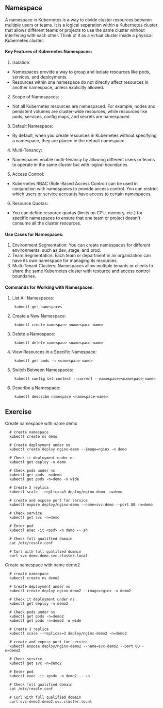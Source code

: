 ## Namespace

A namespace in Kubernetes is a way to divide cluster resources between multiple users or teams. It is a logical separation within a Kubernetes cluster that allows different teams or projects to use the same cluster without interfering with each other. Think of it as a virtual cluster inside a physical Kubernetes cluster.

#### Key Features of Kubernetes Namespaces:

1. Isolation:

- Namespaces provide a way to group and isolate resources like pods, services, and deployments.
- Resources within one namespace do not directly affect resources in another namespace, unless explicitly allowed.

2. Scope of Namespaces:

- Not all Kubernetes resources are namespaced. For example, nodes and persistent volumes are cluster-wide resources, while resources like pods, services, config maps, and secrets are namespaced.

3. Default Namespace:

- By default, when you create resources in Kubernetes without specifying a namespace, they are placed in the default namespace.
4. Multi-Tenancy:

- Namespaces enable multi-tenancy by allowing different users or teams to operate in the same cluster but with logical boundaries.
5. Access Control:

- Kubernetes RBAC (Role-Based Access Control) can be used in conjunction with namespaces to provide access control. You can restrict which users or service accounts have access to certain namespaces.
6. Resource Quotas:

- You can define resource quotas (limits on CPU, memory, etc.) for specific namespaces to ensure that one team or project doesn't consume all the cluster resources.

#### Use Cases for Namespaces:
1. Environment Segmentation: You can create namespaces for different environments, such as dev, stage, and prod.
2. Team Segmentation: Each team or department in an organization can have its own namespace for managing its resources.
3. Multi-Tenant Clusters: Namespaces allow multiple tenants or clients to share the same Kubernetes cluster with resource and access control boundaries.

#### Commands for Working with Namespaces:

1. List All Namespaces:

        kubectl get namespaces

2. Create a New Namespace:

        kubectl create namespace <namespace-name>
3. Delete a Namespace:

        kubectl delete namespace <namespace-name>
4. View Resources in a Specific Namespace:

        kubectl get pods -n <namespace-name>
5. Switch Between Namespaces:

        kubectl config set-context --current --namespace=<namespace-name>
6. Describe a Namespace:

        kubectl describe namespace <namespace-name>
## Exercise 

Create namespace with name demo


      # create namespace 
      kubectl create ns demo

      # Create deployment under ns
      kubectl create deploy nginx-demo --image=nginx -n demo

      # Check it deployment under ns
      kubectl get deploy -n demo

      # Check pods under ns
      kubectl get pods -n=demo
      kubectl get pods -n=demo -o wide

      # Create 3 replica 
      kubectl scale --replicas=3 deploy/nginx-demo -n=demo

      # create and expose port for service
      kubectl expose deploy/nginx-demo --name=svc-demo --port 80 -n=demo

      # Check service
      kubectl get svc -n=demo

      # Enter pod
      kubectl exec -it <pod> -n demo -- sh

      # Check full qualified domain
      cat /etc/resolv.conf

      # Curl with full qualified domain
      curl svc-demo.demo.svc.cluster.local


Create namespace with name demo2


      # create namespace 
      kubectl create ns demo2

      # Create deployment under ns
      kubectl create deploy nginx-demo2 --image=nginx -n demo2

      # Check it deployment under ns
      kubectl get deploy -n demo2

      # Check pods under ns
      kubectl get pods -n=demo2
      kubectl get pods -n=demo2 -o wide

      # Create 3 replica 
      kubectl scale --replicas=3 deploy/nginx-demo2 -n=demo2

      # create and expose port for service
      kubectl expose deploy/nginx-demo2 --name=svc-demo2 --port 80 -n=demo2

      # Check service
      kubectl get svc -n=demo2

      # Enter pod
      kubectl exec -it <pod> -n demo2 -- sh

      # Check full qualified domain
      cat /etc/resolv.conf

      # Curl with full qualified domain
      curl svc-demo2.demo2.svc.cluster.local